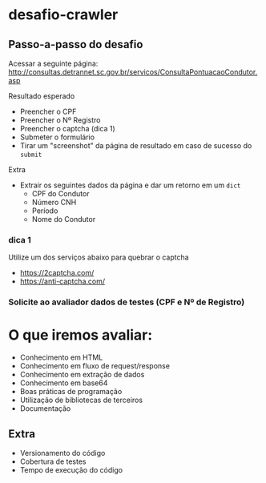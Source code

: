 # desafio-crawler

## Passo-a-passo do desafio

Acessar a seguinte página: http://consultas.detrannet.sc.gov.br/servicos/ConsultaPontuacaoCondutor.asp

Resultado esperado
- Preencher o CPF
- Preencher o Nº Registro
- Preencher o captcha (dica 1)
- Submeter o formulário
- Tirar um "screenshot" da página de resultado em caso de sucesso do `submit`

Extra
- Extrair os seguintes dados da página e dar um retorno em um `dict` 
  - CPF do Condutor
  - Número CNH
  - Período
  - Nome do Condutor


### dica 1
Utilize um dos serviços abaixo para quebrar o captcha
- https://2captcha.com/
- https://anti-captcha.com/


### Solicite ao avaliador dados de testes (CPF e Nº de Registro)

# O que iremos avaliar:
- Conhecimento em HTML
- Conhecimento em fluxo de request/response
- Conhecimento em extração de dados
- Conhecimento em base64
- Boas práticas de programação
- Utilização de bibliotecas de terceiros
- Documentação

## Extra
- Versionamento do código
- Cobertura de testes
- Tempo de execução do código
